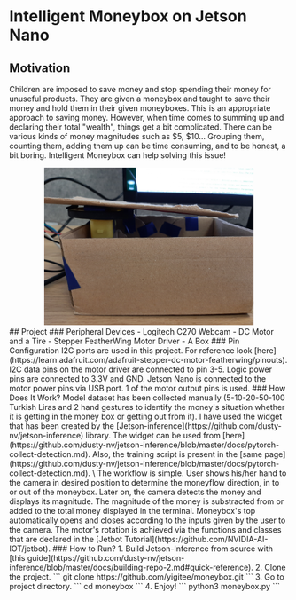 # Intelligent Moneybox on Jetson Nano
## Motivation
Children are imposed to save money and stop spending their money for unuseful products. They are given a moneybox and taught to save their money and hold them in their given moneyboxes. This is an appropriate approach to saving money. However, when time comes to summing up and declaring their total "wealth", things get a bit complicated. There can be various kinds of money magnitudes such as $5, $10... Grouping them, counting them, adding them up can be time consuming, and to be honest, a bit boring. Intelligent Moneybox can help solving this issue! 
<div align="center">
  <img alt="header" width="75%" src="media/Moneybox.jpg"/>
</div>
## Project
### Peripheral Devices
- Logitech C270 Webcam
- DC Motor and a Tire
- Stepper FeatherWing Motor Driver
- A Box
### Pin Configuration
I2C ports are used in this project. For reference look [here](https://learn.adafruit.com/adafruit-stepper-dc-motor-featherwing/pinouts). I2C data pins on the motor driver are connected to pin 3-5. Logic power pins are connected to 3.3V and GND. Jetson Nano is connected to the motor power pins via USB port. 1 of the motor output pins is used.
### How Does It Work?
Model dataset has been collected manually (5-10-20-50-100 Turkish Liras and 2 hand gestures to identify the money's situation whether it is getting in the money box or getting out from it). I have used the widget that has been created by the [Jetson-inference](https://github.com/dusty-nv/jetson-inference) library. The widget can be used from [here](https://github.com/dusty-nv/jetson-inference/blob/master/docs/pytorch-collect-detection.md). Also, the training script is present in the [same page](https://github.com/dusty-nv/jetson-inference/blob/master/docs/pytorch-collect-detection.md). \
The workflow is simple. User shows his/her hand to the camera in desired position to determine the moneyflow direction, in to or out of the moneybox. Later on, the camera detects the money and displays its magnitude. The magnitude of the money is substracted from or added to the total money displayed in the terminal. Moneybox's top automatically opens and closes according to the inputs given by the user to the camera. The motor's rotation is achieved via the functions and classes that are declared in the [Jetbot Tutorial](https://github.com/NVIDIA-AI-IOT/jetbot).
### How to Run?
1. Build Jetson-Inference from source with [this guide](https://github.com/dusty-nv/jetson-inference/blob/master/docs/building-repo-2.md#quick-reference).
2. Clone the project.
```
git clone https://github.com/yigitee/moneybox.git
```
3. Go to project directory.
```
cd moneybox
```
4. Enjoy!
```
python3 moneybox.py 
```
